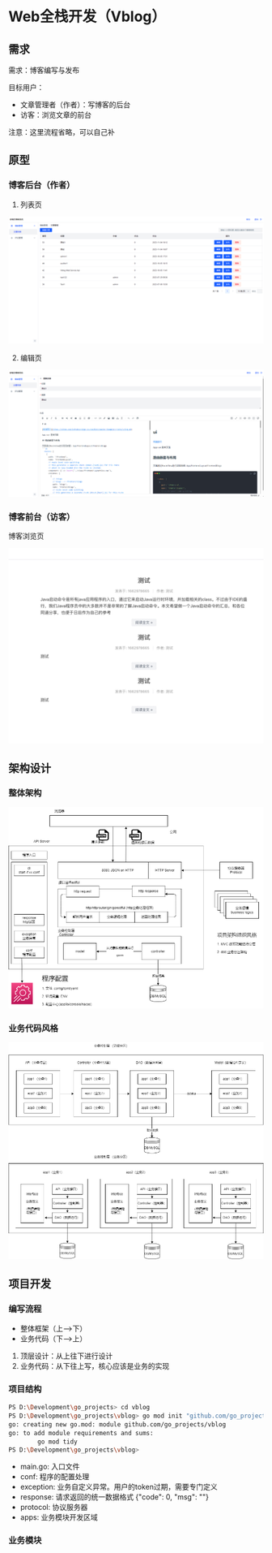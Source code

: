 # Web全栈开发（Vblog）

## 需求

需求：博客编写与发布

目标用户：
+ 文章管理者（作者）：写博客的后台
+ 访客：浏览文章的前台

注意：这里流程省略，可以自己补

## 原型

### 博客后台（作者）

1. 列表页

![](./docs/images/backend-blog-list.png)


2. 编辑页

![](./docs/images/blog-edit.png)

### 博客前台（访客）

博客浏览页

![](./docs/images/frontend-blog-list.png)


## 架构设计

### 整体架构

![](./docs/images/vblog-arch-zh.png)

### 业务代码风格

![](./docs/images/mvc_ddd_zh.png)

## 项目开发

### 编写流程

+ 整体框架（上-->下）
+ 业务代码（下-->上）

1. 顶层设计：从上往下进行设计
2. 业务代码：从下往上写，核心应该是业务的实现

### 项目结构

```sh
PS D:\Development\go_projects> cd vblog
PS D:\Development\go_projects\vblog> go mod init "github.com/go_projects/vblog"
go: creating new go.mod: module github.com/go_projects/vblog
go: to add module requirements and sums:
        go mod tidy
PS D:\Development\go_projects\vblog> 
```

+ main.go: 入口文件
+ conf: 程序的配置处理
+ exception: 业务自定义异常。用户的token过期，需要专门定义
+ response: 请求返回的统一数据格式 {"code": 0, "msg": ""}
+ protocol: 协议服务器
+ apps: 业务模块开发区域

### 业务模块













